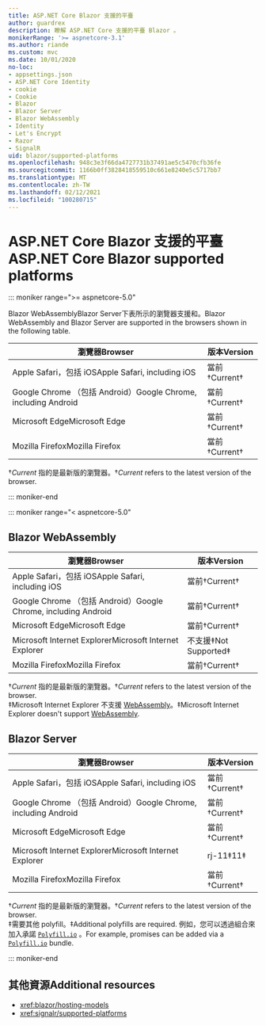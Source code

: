```yaml
---
title: ASP.NET Core Blazor 支援的平臺
author: guardrex
description: 瞭解 ASP.NET Core 支援的平臺 Blazor 。
monikerRange: '>= aspnetcore-3.1'
ms.author: riande
ms.custom: mvc
ms.date: 10/01/2020
no-loc:
- appsettings.json
- ASP.NET Core Identity
- cookie
- Cookie
- Blazor
- Blazor Server
- Blazor WebAssembly
- Identity
- Let's Encrypt
- Razor
- SignalR
uid: blazor/supported-platforms
ms.openlocfilehash: 948c3e3f66da4727731b37491ae5c5470cfb36fe
ms.sourcegitcommit: 1166b0ff3828418559510c661e8240e5c5717bb7
ms.translationtype: MT
ms.contentlocale: zh-TW
ms.lasthandoff: 02/12/2021
ms.locfileid: "100280715"
---
```

# <a name="aspnet-core-blazor-supported-platforms"></a><span data-ttu-id="6e519-103">ASP.NET Core Blazor 支援的平臺</span><span class="sxs-lookup"><span data-stu-id="6e519-103">ASP.NET Core Blazor supported platforms</span></span>

::: moniker range=">= aspnetcore-5.0"

<span data-ttu-id="6e519-104">Blazor WebAssemblyBlazor Server下表所示的瀏覽器支援和。</span><span class="sxs-lookup"><span data-stu-id="6e519-104">Blazor WebAssembly and Blazor Server are supported in the browsers shown in the following table.</span></span>

| <span data-ttu-id="6e519-105">瀏覽器</span><span class="sxs-lookup"><span data-stu-id="6e519-105">Browser</span></span>                          | <span data-ttu-id="6e519-106">版本</span><span class="sxs-lookup"><span data-stu-id="6e519-106">Version</span></span>         |
| -------------------------------- | --------------- |
| <span data-ttu-id="6e519-107">Apple Safari，包括 iOS</span><span class="sxs-lookup"><span data-stu-id="6e519-107">Apple Safari, including iOS</span></span>      | <span data-ttu-id="6e519-108">當前&dagger;</span><span class="sxs-lookup"><span data-stu-id="6e519-108">Current&dagger;</span></span> |
| <span data-ttu-id="6e519-109">Google Chrome （包括 Android）</span><span class="sxs-lookup"><span data-stu-id="6e519-109">Google Chrome, including Android</span></span> | <span data-ttu-id="6e519-110">當前&dagger;</span><span class="sxs-lookup"><span data-stu-id="6e519-110">Current&dagger;</span></span> |
| <span data-ttu-id="6e519-111">Microsoft Edge</span><span class="sxs-lookup"><span data-stu-id="6e519-111">Microsoft Edge</span></span>                   | <span data-ttu-id="6e519-112">當前&dagger;</span><span class="sxs-lookup"><span data-stu-id="6e519-112">Current&dagger;</span></span> |
| <span data-ttu-id="6e519-113">Mozilla Firefox</span><span class="sxs-lookup"><span data-stu-id="6e519-113">Mozilla Firefox</span></span>                  | <span data-ttu-id="6e519-114">當前&dagger;</span><span class="sxs-lookup"><span data-stu-id="6e519-114">Current&dagger;</span></span> |  

<span data-ttu-id="6e519-115">&dagger;*Current* 指的是最新版的瀏覽器。</span><span class="sxs-lookup"><span data-stu-id="6e519-115">&dagger;*Current* refers to the latest version of the browser.</span></span>  

::: moniker-end

::: moniker range="< aspnetcore-5.0"

## Blazor WebAssembly

| <span data-ttu-id="6e519-116">瀏覽器</span><span class="sxs-lookup"><span data-stu-id="6e519-116">Browser</span></span>                          | <span data-ttu-id="6e519-117">版本</span><span class="sxs-lookup"><span data-stu-id="6e519-117">Version</span></span>               |
| -------------------------------- | --------------------- |
| <span data-ttu-id="6e519-118">Apple Safari，包括 iOS</span><span class="sxs-lookup"><span data-stu-id="6e519-118">Apple Safari, including iOS</span></span>      | <span data-ttu-id="6e519-119">當前&dagger;</span><span class="sxs-lookup"><span data-stu-id="6e519-119">Current&dagger;</span></span>       |
| <span data-ttu-id="6e519-120">Google Chrome （包括 Android）</span><span class="sxs-lookup"><span data-stu-id="6e519-120">Google Chrome, including Android</span></span> | <span data-ttu-id="6e519-121">當前&dagger;</span><span class="sxs-lookup"><span data-stu-id="6e519-121">Current&dagger;</span></span>       |
| <span data-ttu-id="6e519-122">Microsoft Edge</span><span class="sxs-lookup"><span data-stu-id="6e519-122">Microsoft Edge</span></span>                   | <span data-ttu-id="6e519-123">當前&dagger;</span><span class="sxs-lookup"><span data-stu-id="6e519-123">Current&dagger;</span></span>       |
| <span data-ttu-id="6e519-124">Microsoft Internet Explorer</span><span class="sxs-lookup"><span data-stu-id="6e519-124">Microsoft Internet Explorer</span></span>      | <span data-ttu-id="6e519-125">不支援&Dagger;</span><span class="sxs-lookup"><span data-stu-id="6e519-125">Not Supported&Dagger;</span></span> |
| <span data-ttu-id="6e519-126">Mozilla Firefox</span><span class="sxs-lookup"><span data-stu-id="6e519-126">Mozilla Firefox</span></span>                  | <span data-ttu-id="6e519-127">當前&dagger;</span><span class="sxs-lookup"><span data-stu-id="6e519-127">Current&dagger;</span></span>       |  

<span data-ttu-id="6e519-128">&dagger;*Current* 指的是最新版的瀏覽器。</span><span class="sxs-lookup"><span data-stu-id="6e519-128">&dagger;*Current* refers to the latest version of the browser.</span></span>  
<span data-ttu-id="6e519-129">&Dagger;Microsoft Internet Explorer 不支援 [WebAssembly](https://webassembly.org)。</span><span class="sxs-lookup"><span data-stu-id="6e519-129">&Dagger;Microsoft Internet Explorer doesn't support [WebAssembly](https://webassembly.org).</span></span>

## Blazor Server

| <span data-ttu-id="6e519-130">瀏覽器</span><span class="sxs-lookup"><span data-stu-id="6e519-130">Browser</span></span>                          | <span data-ttu-id="6e519-131">版本</span><span class="sxs-lookup"><span data-stu-id="6e519-131">Version</span></span>         |
| -------------------------------- | --------------- |
| <span data-ttu-id="6e519-132">Apple Safari，包括 iOS</span><span class="sxs-lookup"><span data-stu-id="6e519-132">Apple Safari, including iOS</span></span>      | <span data-ttu-id="6e519-133">當前&dagger;</span><span class="sxs-lookup"><span data-stu-id="6e519-133">Current&dagger;</span></span> |
| <span data-ttu-id="6e519-134">Google Chrome （包括 Android）</span><span class="sxs-lookup"><span data-stu-id="6e519-134">Google Chrome, including Android</span></span> | <span data-ttu-id="6e519-135">當前&dagger;</span><span class="sxs-lookup"><span data-stu-id="6e519-135">Current&dagger;</span></span> |
| <span data-ttu-id="6e519-136">Microsoft Edge</span><span class="sxs-lookup"><span data-stu-id="6e519-136">Microsoft Edge</span></span>                   | <span data-ttu-id="6e519-137">當前&dagger;</span><span class="sxs-lookup"><span data-stu-id="6e519-137">Current&dagger;</span></span> |
| <span data-ttu-id="6e519-138">Microsoft Internet Explorer</span><span class="sxs-lookup"><span data-stu-id="6e519-138">Microsoft Internet Explorer</span></span>      | <span data-ttu-id="6e519-139">rj-11&Dagger;</span><span class="sxs-lookup"><span data-stu-id="6e519-139">11&Dagger;</span></span>      |
| <span data-ttu-id="6e519-140">Mozilla Firefox</span><span class="sxs-lookup"><span data-stu-id="6e519-140">Mozilla Firefox</span></span>                  | <span data-ttu-id="6e519-141">當前&dagger;</span><span class="sxs-lookup"><span data-stu-id="6e519-141">Current&dagger;</span></span> |

<span data-ttu-id="6e519-142">&dagger;*Current* 指的是最新版的瀏覽器。</span><span class="sxs-lookup"><span data-stu-id="6e519-142">&dagger;*Current* refers to the latest version of the browser.</span></span>  
<span data-ttu-id="6e519-143">&Dagger;需要其他 polyfill。</span><span class="sxs-lookup"><span data-stu-id="6e519-143">&Dagger;Additional polyfills are required.</span></span> <span data-ttu-id="6e519-144">例如，您可以透過組合來加入承諾 [`Polyfill.io`](https://polyfill.io/v3/) 。</span><span class="sxs-lookup"><span data-stu-id="6e519-144">For example, promises can be added via a [`Polyfill.io`](https://polyfill.io/v3/) bundle.</span></span>

::: moniker-end

## <a name="additional-resources"></a><span data-ttu-id="6e519-145">其他資源</span><span class="sxs-lookup"><span data-stu-id="6e519-145">Additional resources</span></span>

* <xref:blazor/hosting-models>
* <xref:signalr/supported-platforms>
